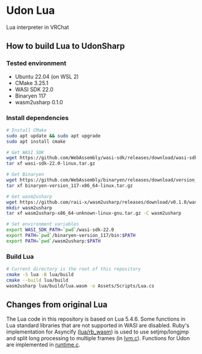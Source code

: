 # Udon Lua

Lua interpreter in VRChat

## How to build Lua to UdonSharp

### Tested environment

* Ubuntu 22.04 (on WSL 2)
* CMake 3.25.1
* WASI SDK 22.0
* Binaryen 117
* wasm2usharp 0.1.0

### Install dependencies

```bash
# Install CMake
sudo apt update && sudo apt upgrade
sudo apt install cmake

# Get WASI SDK
wget https://github.com/WebAssembly/wasi-sdk/releases/download/wasi-sdk-22/wasi-sdk-22.0-linux.tar.gz
tar xf wasi-sdk-22.0-linux.tar.gz

# Get Binaryen
wget https://github.com/WebAssembly/binaryen/releases/download/version_117/binaryen-version_117-x86_64-linux.tar.gz
tar xf binaryen-version_117-x86_64-linux.tar.gz

# Get wasm2usharp
wget https://github.com/raii-x/wasm2usharp/releases/download/v0.1.0/wasm2usharp-x86_64-unknown-linux-gnu.tar.gz
mkdir wasm2usharp
tar xf wasm2usharp-x86_64-unknown-linux-gnu.tar.gz -C wasm2usharp

# Set environment variables
export WASI_SDK_PATH=`pwd`/wasi-sdk-22.0
export PATH=`pwd`/binaryen-version_117/bin:$PATH
export PATH=`pwd`/wasm2usharp:$PATH
```

### Build Lua

```bash
# Current directory is the root of this repository
cmake -S lua -B lua/build
cmake --build lua/build
wasm2usharp lua/build/lua.wasm -o Assets/Scripts/Lua.cs
```

## Changes from original Lua

The Lua code in this repository is based on Lua 5.4.6.
Some functions in Lua standard libraries that are not supported in WASI are disabled.
Ruby's implementation for Asyncify ([lua/rb_wasm](lua/rb_wasm)) is used to use setjmp/longjmp and split long processing to multiple frames (in [lvm.c](lua/src/lvm.c#L1136)).
Functions for Udon are implemented in [runtime.c](lua/src/runtime.c).
